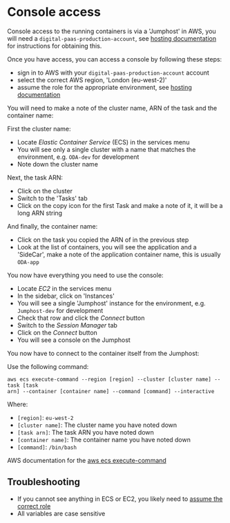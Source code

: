 # Console access

Console access to the running containers is via a 'Jumphost' in AWS, you will need
a `digital-paas-production-account`, see [hosting
documentation](/doc/hosting.md#getting-an-account) for instructions for obtaining this. 

Once you have access, you can access a console by following these steps:

- sign in to AWS with your `digital-paas-production-account` account
- select the correct AWS region, 'London (eu-west-2)'
- assume the role for the appropriate environment, see [hosting
  documentation](/doc/hosting.md#assuming-roles)

You will need to make a note of the cluster name, ARN of the task and the
container name:

First the cluster name:

- Locate _Elastic Container Service_ (ECS) in the services menu
- You will see only a single cluster with a name that matches the environment,
  e.g. `ODA-dev` for development
- Note down the cluster name

Next, the task ARN:

- Click on the cluster
- Switch to the 'Tasks' tab
- Click on the copy icon for the first Task and make a note of it, it will be a
  long ARN string

And finally, the container name:

- Click on the task you copied the ARN of in the previous step
- Look at the list of containers, you will see the application and a 'SideCar',
  make a note of the application container name, this is usually `ODA-app`

You now have everything you need to use the console:

- Locate _EC2_ in the services menu
- In the sidebar, click on 'Instances'
- You will see a single 'Jumphost' instance for the environment, e.g.
  `Jumphost-dev` for development
- Check that row and click the _Connect_ button
- Switch to the _Session Manager_ tab
- Click on the _Connect_ button
- You will see a console on the Jumphost

You now have to connect to the container itself from the Jumphost:

Use the following command:

```
aws ecs execute-command --region [region] --cluster [cluster name] --task [task
arn] --container [container name] --command [command] --interactive
```

Where:

* `[region]`: `eu-west-2`
* `[cluster name]`: The cluster name you have noted down
* `[task arn]`: The task ARN you have noted down
* `[container name]`: The container name you have noted down
* `[command]`: `/bin/bash`

AWS documentation for the [aws ecs
execute-command](https://docs.aws.amazon.com/cli/latest/reference/ecs/execute-command.html)

## Troubleshooting

- If you cannot see anything in ECS or EC2, you likely need to [assume the correct
  role](/doc/hosting.md#assuming-roles)
- All variables are case sensitive
